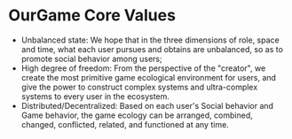 # OurGame Core Values

* Unbalanced state: We hope that in the three dimensions of role, space and time, what each user pursues and obtains are unbalanced, so as to promote social behavior among users;
* High degree of freedom: From the perspective of the "creator", we create the most primitive game ecological environment for users, and give the power to construct complex systems and ultra-complex systems to every user in the ecosystem.
* Distributed/Decentralized: Based on each user's Social behavior and Game behavior, the game ecology can be arranged, combined, changed, conflicted, related, and functioned at any time.

